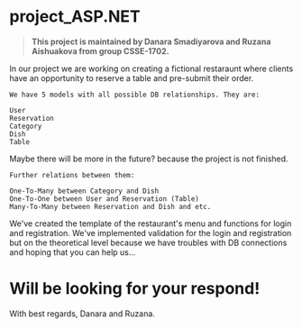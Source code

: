 # project_ASP.NET

> **This project is maintained by Danara Smadiyarova and Ruzana Aishuakova from group CSSE-1702.**

In our project we are working on creating a fictional restaraunt where clients have an opportunity to reserve a table and pre-submit their order.
```
We have 5 models with all possible DB relationships. They are:

User
Reservation
Category
Dish
Table
```

Maybe there will be more in the future? because the project is not finished.
```
Further relations between them:

One-To-Many between Category and Dish
One-To-One between User and Reservation (Table)
Many-To-Many between Reservation and Dish and etc.
```
We've created the template of the restaurant's menu and functions for login and registration.
We've implemented validation for the login and registration but on the theoretical level because we have troubles with DB connections and hoping that you can help us...

# Will be looking for your respond!

With best regards, Danara and Ruzana.
